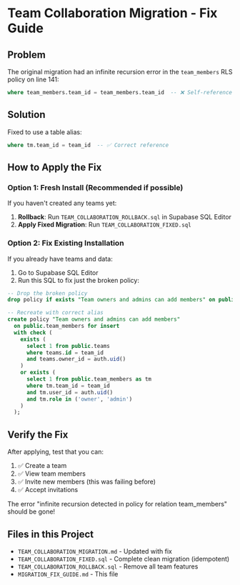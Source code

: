# Team Collaboration Migration - Fix Guide

## Problem
The original migration had an infinite recursion error in the `team_members` RLS policy on line 141:
```sql
where team_members.team_id = team_members.team_id  -- ❌ Self-reference!
```

## Solution
Fixed to use a table alias:
```sql
where tm.team_id = team_id  -- ✅ Correct reference
```

## How to Apply the Fix

### Option 1: Fresh Install (Recommended if possible)
If you haven't created any teams yet:

1. **Rollback**: Run `TEAM_COLLABORATION_ROLLBACK.sql` in Supabase SQL Editor
2. **Apply Fixed Migration**: Run `TEAM_COLLABORATION_FIXED.sql`

### Option 2: Fix Existing Installation
If you already have teams and data:

1. Go to Supabase SQL Editor
2. Run this SQL to fix just the broken policy:

```sql
-- Drop the broken policy
drop policy if exists "Team owners and admins can add members" on public.team_members;

-- Recreate with correct alias
create policy "Team owners and admins can add members"
  on public.team_members for insert
  with check (
    exists (
      select 1 from public.teams
      where teams.id = team_id
      and teams.owner_id = auth.uid()
    )
    or exists (
      select 1 from public.team_members as tm
      where tm.team_id = team_id
      and tm.user_id = auth.uid()
      and tm.role in ('owner', 'admin')
    )
  );
```

## Verify the Fix

After applying, test that you can:
1. ✅ Create a team
2. ✅ View team members
3. ✅ Invite new members (this was failing before)
4. ✅ Accept invitations

The error "infinite recursion detected in policy for relation team_members" should be gone!

## Files in this Project

- `TEAM_COLLABORATION_MIGRATION.md` - Updated with fix
- `TEAM_COLLABORATION_FIXED.sql` - Complete clean migration (idempotent)
- `TEAM_COLLABORATION_ROLLBACK.sql` - Remove all team features
- `MIGRATION_FIX_GUIDE.md` - This file
